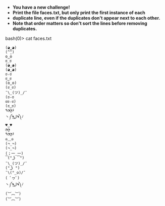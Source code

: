 + **You have a new challenge!**
+ **Print the file faces.txt, but only print the first instance of each** 
+ **duplicate line, even if the duplicates don't appear next to each other.**
+ **Note that order matters so don't sort the lines before removing duplicates.**
  
bash(0)> cat faces.txt
```
(◕‿◕)
(^̮^)
ʘ‿ʘ
ಠ_ಠ
(◕‿◕)
(◕‿◕)
ಠ⌣ಠ
ಠ‿ಠ
(ʘ‿ʘ)
(ಠ_ಠ)
¯\_(ツ)_/¯
(ಠ⌣ಠ
ಠಠ⌣ಠ)
(ಠ‿ಠ)
٩◔̯◔۶
ヽ༼ຈل͜ຈ༽ﾉ
♥‿♥
◔̯◔
٩◔̯◔۶
⊙﹏⊙
(¬_¬)
(¬_¬)
(；一_一)
(͡° ͜ʖ ͡°)
¯\_(ツ)_/¯
(° ͜ʖ °)
¯\(°_o)/¯
( ﾟヮﾟ)
ヽ༼ຈل͜ຈ༽ﾉ
(︺︹︺)
(︺︹︺)
```
